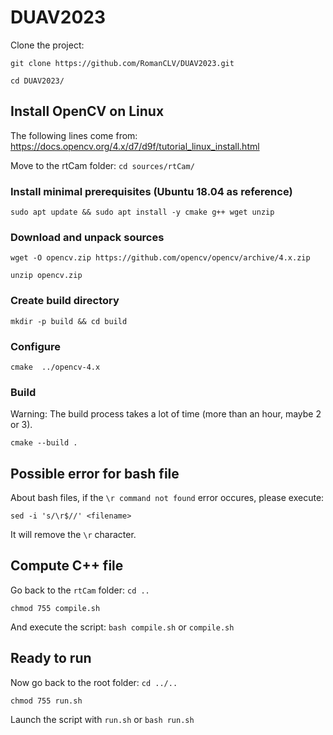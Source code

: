 # DUAV2023

Clone the project: 

`git clone https://github.com/RomanCLV/DUAV2023.git`

`cd DUAV2023/`

## Install OpenCV on Linux

The following lines come from:
https://docs.opencv.org/4.x/d7/d9f/tutorial_linux_install.html

Move to the rtCam folder:
`cd sources/rtCam/`

### Install minimal prerequisites (Ubuntu 18.04 as reference)
`sudo apt update && sudo apt install -y cmake g++ wget unzip`

### Download and unpack sources
`wget -O opencv.zip https://github.com/opencv/opencv/archive/4.x.zip`

`unzip opencv.zip`

### Create build directory
`mkdir -p build && cd build`

### Configure
`cmake  ../opencv-4.x`

### Build
Warning: The build process takes a lot of time (more than an hour, maybe 2 or 3).

`cmake --build .`

## Possible error for bash file
About bash files, if the `\r command not found` error occures, please execute:

`sed -i 's/\r$//' <filename>`

It will remove the `\r` character.

## Compute C++ file

Go back to the `rtCam` folder: `cd ..`

`chmod 755 compile.sh`

And execute the script: `bash compile.sh` or `compile.sh`

## Ready to run

Now go back to the root folder: `cd ../..`

`chmod 755 run.sh`

Launch the script with `run.sh` or `bash run.sh`
